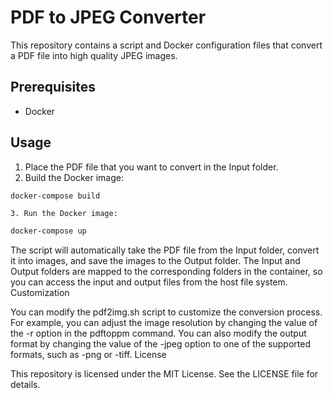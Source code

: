 # PDF to JPEG Converter

This repository contains a script and Docker configuration files that convert a PDF file into high quality JPEG images.

## Prerequisites
- Docker

## Usage
1. Place the PDF file that you want to convert in the Input folder.
2. Build the Docker image:

```bash
docker-compose build 
```

    3. Run the Docker image:
```bash
docker-compose up
```
The script will automatically take the PDF file from the Input folder, convert it into images, and save the images to the Output folder. The Input and Output folders are mapped to the corresponding folders in the container, so you can access the input and output files from the host file system.
Customization

You can modify the pdf2img.sh script to customize the conversion process. For example, you can adjust the image resolution by changing the value of the -r option in the pdftoppm command. You can also modify the output format by changing the value of the -jpeg option to one of the supported formats, such as -png or -tiff.
License

This repository is licensed under the MIT License. See the LICENSE file for details.
